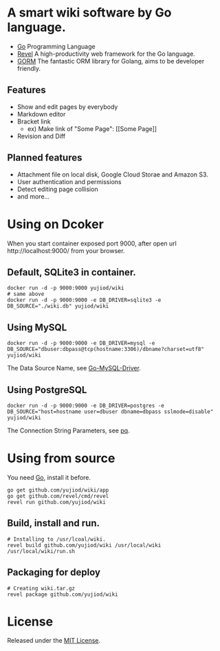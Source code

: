 # A smart wiki software by Go language.

* [Go](http://golang.org) Programming Language
* [Revel](http://revel.github.io/) A high-productivity web framework for the Go language.
* [GORM](https://github.com/jinzhu/gorm/) The fantastic ORM library for Golang, aims to be developer friendly.

## Features

* Show and edit pages by everybody
* Markdown editor
* Bracket link
    * ex) Make link of "Some Page": [[Some Page]]
* Revision and Diff

## Planned features

* Attachment file on local disk, Google Cloud Storae and Amazon S3.
* User authentication and permissions
* Detect editing page collision
* and more...

# Using on Dcoker

When you start container exposed port 9000, after open url http://localhost:9000/ from your browser.

## Default, SQLite3 in container.

    docker run -d -p 9000:9000 yujiod/wiki
    # same above
    docker run -d -p 9000:9000 -e DB_DRIVER=sqlite3 -e DB_SOURCE="./wiki.db" yujiod/wiki

## Using MySQL

    docker run -d -p 9000:9000 -e DB_DRIVER=mysql -e DB_SOURCE="dbuser:dbpass@tcp(hostname:3306)/dbname?charset=utf8" yujiod/wiki

The Data Source Name, see [Go-MySQL-Driver](https://github.com/go-sql-driver/mysql).

## Using PostgreSQL

    docker run -d -p 9000:9000 -e DB_DRIVER=postgres -e DB_SOURCE="host=hostname user=dbuser dbname=dbpass sslmode=disable" yujiod/wiki

The Connection String Parameters, see [pq](https://github.com/lib/pq).

# Using from source

You need [Go](http://golang.org), install it before.

    go get github.com/yujiod/wiki/app
    go get github.com/revel/cmd/revel
    revel run github.com/yujiod/wiki

## Build, install and run.

    # Installing to /usr/lcoal/wiki.
    revel build github.com/yujiod/wiki /usr/local/wiki
    /usr/local/wiki/run.sh

## Packaging for deploy

    # Creating wiki.tar.gz
    revel package github.com/yujiod/wiki

# License

Released under the [MIT License](http://www.opensource.org/licenses/MIT).
